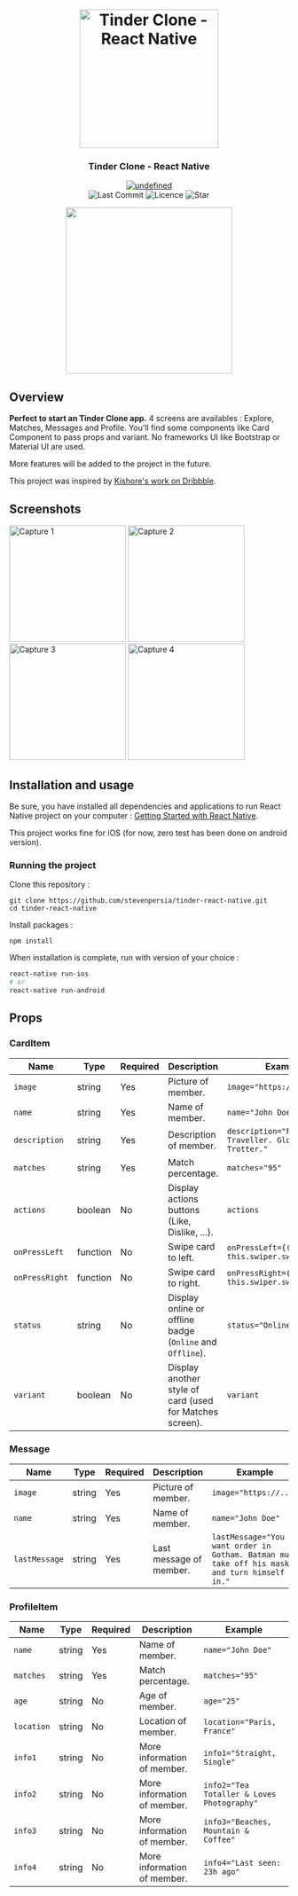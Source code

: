<h1 align="center">
	<img
		width="250"
		alt="Tinder Clone - React Native"
		src="https://github.com/stevenpersia/tinder-react-native/blob/master/preview/tinder-clone-logo.gif">
</h1>
<h3 align="center">
	Tinder Clone - React Native
</h3>

<p align="center">
	<a href="https://discord.gg/qSEq7XE"><img alt="undefined" src="https://img.shields.io/discord/536625602967502889.svg?colorB=7289DA&label=discord&style=flat-square"></a>
	<br>
	<img alt="Last Commit" src="https://img.shields.io/github/last-commit/stevenpersia/tinder-react-native.svg?style=flat-square">
	<img alt="Licence" src="https://img.shields.io/github/license/stevenpersia/tinder-react-native.svg?style=flat-square">
	<img alt="Star" src="https://img.shields.io/badge/you%20like%20%3F-STAR%20ME-blue.svg?style=flat-square">
</p>

<p align="center">
	<img src="https://github.com/stevenpersia/tinder-react-native/blob/master/preview/tinderclone-preview.gif" width="300">
</p>


## Overview

**Perfect to start an Tinder Clone app.** 4 screens are availables : Explore, Matches, Messages and Profile. You'll find some components like Card Component to pass props and variant. No frameworks UI like Bootstrap or Material UI are used.

More features will be added to the project in the future.

This project was inspired by [Kishore's work on Dribbble](https://dribbble.com/shots/5631075-Dating-App-Sketch-Freebie-Day-334-365-Project365).


## Screenshots

<img
		width="210"
		alt="Capture 1"
		src="https://github.com/stevenpersia/tinder-react-native/blob/master/preview/capture-1.png">
<img
		width="210"
		alt="Capture 2"
		src="https://github.com/stevenpersia/tinder-react-native/blob/master/preview/capture-2.png">
<img
		width="210"
		alt="Capture 3"
		src="https://github.com/stevenpersia/tinder-react-native/blob/master/preview/capture-3.png">
<img
		width="210"
		alt="Capture 4"
		src="https://github.com/stevenpersia/tinder-react-native/blob/master/preview/capture-4.png">


## Installation and usage

Be sure, you have installed all dependencies and applications to run React Native project on your computer : [Getting Started with React Native](https://facebook.github.io/react-native/docs/getting-started).

This project works fine for iOS (for now, zero test has been done on android version).


### Running the project

Clone this repository :

```
git clone https://github.com/stevenpersia/tinder-react-native.git
cd tinder-react-native
```

Install packages :

```
npm install
```

When installation is complete, run with version of your choice :

```bash
react-native run-ios
# or
react-native run-android
```


## Props

### CardItem

| Name | Type | Required | Description | Example |
| -- | -- | -- | -- | -- |
| `image` | string | Yes | Picture of member. | `image="https://..."`|
| `name` | string | Yes | Name of member. | `name="John Doe"`|
| `description` | string | Yes | Description of member. | `description="Full-time Traveller. Globe Trotter."`|
| `matches` | string | Yes | Match percentage. | `matches="95"`|
| `actions` | boolean | No | Display actions buttons (Like, Dislike, ...). | `actions`|
| `onPressLeft` | function | No | Swipe card to left. | `onPressLeft={() => this.swiper.swipeLeft()}`|
| `onPressRight` | function | No | Swipe card to right. | `onPressRight={() => this.swiper.swipeRight()}`|
| `status` | string | No | Display online or offline badge (`Online` and `Offline`). | `status="Online"`|
| `variant` | boolean | No | Display another style of card (used for Matches screen). | `variant`|

### Message

| Name | Type | Required | Description | Example |
| -- | -- | -- | -- | -- |
| `image` | string | Yes | Picture of member. | `image="https://..."`|
| `name` | string | Yes | Name of member. | `name="John Doe"`|
| `lastMessage` | string | Yes | Last message of member. | `lastMessage="You want order in Gotham. Batman must take off his mask and turn himself in."`|


### ProfileItem

| Name | Type | Required | Description | Example |
| -- | -- | -- | -- | -- |
| `name` | string | Yes | Name of member. | `name="John Doe"`|
| `matches` | string | Yes | Match percentage. | `matches="95"`|
| `age` | string | No | Age of member. | `age="25"`|
| `location` | string | No | Location of member. | `location="Paris, France"`|
| `info1` | string | No | More information of member. | `info1="Straight, Single"`|
| `info2` | string | No | More information of member. | `info2="Tea Totaller & Loves Photography"`|
| `info3` | string | No | More information of member. | `info3="Beaches, Mountain & Coffee"`|
| `info4` | string | No | More information of member. | `info4="Last seen: 23h ago"`|

